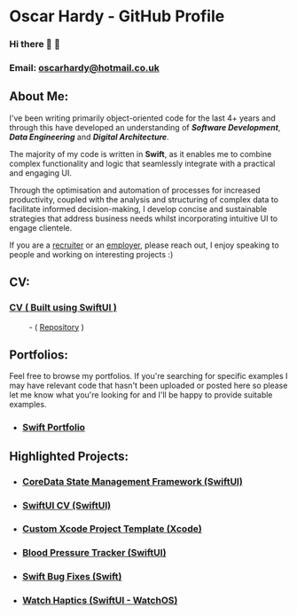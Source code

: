 # Oscar Hardy - GitHub  Profile

### Hi there 👋 🙂

### Email: oscarhardy@hotmail.co.uk


## About Me:

I've been writing primarily object-oriented code for the last 4+ years and through this have developed an understanding of ***Software Development***, ***Data Engineering*** and ***Digital Architecture***. 

The majority of my code is written in **Swift**, as it enables me to combine complex functionality and logic that seamlessly integrate with a practical and engaging UI.

Through the optimisation and automation of processes for increased productivity, coupled with the analysis and structuring of complex data to facilitate informed decision-making, I develop concise and sustainable strategies that address business needs whilst incorporating intuitive UI to engage clientele.

If you are a <ins>recruiter</ins> or an <ins>employer</ins>, please reach out, I enjoy speaking to people and working on interesting projects :) 

## CV:

### [<ins>CV</ins> ( Built using <ins>SwiftUI</ins> )](https://github.com/Oracso/SwiftUI-CV/blob/main/PreviewAssets/OscarHardyCV.pdf)

&nbsp;&nbsp;&nbsp;&nbsp;&nbsp;&nbsp;&nbsp;&nbsp; - ( [Repository](https://github.com/Oracso/SwiftUI-CV) )

## Portfolios:

Feel free to browse my portfolios. If you're searching for specific examples I may have relevant code that hasn't been uploaded or posted here so please let me know what you're looking for and I'll be happy to provide suitable examples.

- ### [Swift Portfolio](https://github.com/Oracso/SwiftPortfolio)  


## Highlighted Projects:

- ### [CoreData State Management Framework (SwiftUI)](https://github.com/Oracso/CoreData-State-Management)


- ### [SwiftUI CV (SwiftUI)](https://github.com/Oracso/SwiftUI-CV)

- ### [Custom Xcode Project Template (Xcode)](https://github.com/Oracso/Custom-Xcode-Project-Template)

- ### [Blood Pressure Tracker (SwiftUI)](https://github.com/Oracso/BloodPressureTracker)

- ### [Swift Bug Fixes (Swift)](https://github.com/Oracso/Swift-Bug-Fixes)

- ### [Watch Haptics (SwiftUI - WatchOS)](https://github.com/Oracso/WatchHaptics)

<!-- ## Coding/Programming Languages    

### Advanced
- Swift

### Intermediate
- Python
- JSON

### Basic
- HTML
- CSS
- SQL
- Git
- TypeScript -->
